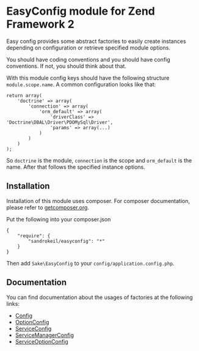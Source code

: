 # EasyConfig module for Zend Framework 2

Easy config provides some abstract factories to easily create instances depending on configuration or retrieve specified module options.

You should have coding conventions and you should have config conventions. If not, you should think about that. 

With this module config keys should have the following structure `module.scope.name`.  A common configuration looks like that:

```
return array(
    'doctrine' => array(
        'connection' => array(
            'orm_default' => array(
                'driverClass' => 'Doctrine\DBAL\Driver\PDOMySql\Driver',
                'params' => array(...)
            )
        )
    )
);
```
So `doctrine` is the module, `connection` is the scope and `orm_default` is the name. After that follows the specified instance options.


## Installation

Installation of this module uses composer. For composer documentation, please refer to
[getcomposer.org](http://getcomposer.org/).

Put the following into your composer.json

    {
        "require": {
            "sandrokeil/easyconfig": "*"
        }
    }

Then add `Sake\EasyConfig` to your `config/application.config.php`.

## Documentation

You can find documentation about the usages of factories at the following links:

 * [Config](https://github.com/sandrokeil/EasyConfig/tree/master/docs/Config.md)
 * [OptionConfig](https://github.com/sandrokeil/EasyConfig/tree/master/docs/OptionConfig.md)
 * [ServiceConfig](https://github.com/sandrokeil/EasyConfig/tree/master/docs/ServiceConfig.md)
 * [ServiceManagerConfig](https://github.com/sandrokeil/EasyConfig/tree/master/docs/ServiceManagerConfig.md)
 * [ServiceOptionConfig](https://github.com/sandrokeil/EasyConfig/tree/master/docs/ServiceOptionConfig.md)

